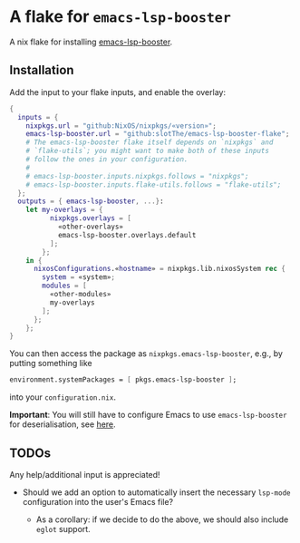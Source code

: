# A flake for `emacs-lsp-booster`

A nix flake for installing
[emacs-lsp-booster](https://github.com/blahgeek/emacs-lsp-booster).

## Installation

Add the input to your flake inputs, and enable the overlay:

``` nix
{
  inputs = {
    nixpkgs.url = "github:NixOS/nixpkgs/«version»";
    emacs-lsp-booster.url = "github:slotThe/emacs-lsp-booster-flake";
    # The emacs-lsp-booster flake itself depends on `nixpkgs` and
    # `flake-utils`; you might want to make both of these inputs
    # follow the ones in your configuration.
    #
    # emacs-lsp-booster.inputs.nixpkgs.follows = "nixpkgs";
    # emacs-lsp-booster.inputs.flake-utils.follows = "flake-utils";
  };
  outputs = { emacs-lsp-booster, ...}:
    let my-overlays = {
          nixpkgs.overlays = [
            «other-overlays»
            emacs-lsp-booster.overlays.default
          ];
        };
    in {
      nixosConfigurations.«hostname» = nixpkgs.lib.nixosSystem rec {
        system = «system»;
        modules = [
          «other-modules»
          my-overlays
        ];
      };
    };
}
```

You can then access the package as `nixpkgs.emacs-lsp-booster`,
e.g., by putting something like

``` nix
environment.systemPackages = [ pkgs.emacs-lsp-booster ];
```

into your `configuration.nix`.

**Important**: You will still have to configure Emacs to use `emacs-lsp-booster` for deserialisation,
see [here](https://github.com/blahgeek/emacs-lsp-booster/#configure-lsp-mode).

## TODOs

Any help/additional input is appreciated!

  + Should we add an option to automatically insert the necessary `lsp-mode` configuration into the user's Emacs file?

    + As a corollary: if we decide to do the above, we should also include `eglot` support.

